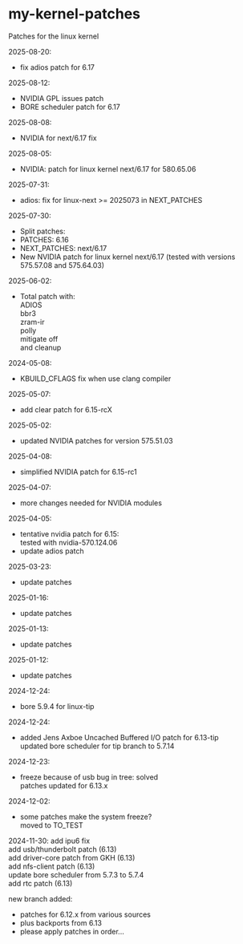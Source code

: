 # my-kernel-patches
Patches for the linux kernel

2025-08-20:
- fix adios patch for 6.17

2025-08-12:
- NVIDIA GPL issues patch
- BORE scheduler patch for 6.17

2025-08-08:
- NVIDIA for next/6.17 fix 

2025-08-05:
- NVIDIA: patch for linux kernel next/6.17 for 580.65.06

2025-07-31:
- adios: fix for linux-next >= 2025073 in NEXT_PATCHES

2025-07-30:
- Split patches:  
- PATCHES: 6.16  
- NEXT_PATCHES: next/6.17  
- New NVIDIA patch for linux kernel next/6.17
  (tested with versions 575.57.08 and 575.64.03)

2025-06-02:
- Total patch with:  
  ADIOS  
  bbr3  
  zram-ir  
  polly  
  mitigate off  
  and cleanup

2024-05-08:
- KBUILD_CFLAGS fix when use clang compiler

2025-05-07:
- add clear patch for 6.15-rcX

2025-05-02:
- updated NVIDIA patches for version 575.51.03

2025-04-08:
- simplified NVIDIA patch for 6.15-rc1

2025-04-07:
- more changes needed for NVIDIA modules

2025-04-05:
- tentative nvidia patch for 6.15:  
  tested with nvidia-570.124.06
- update adios patch

2025-03-23:
- update patches

2025-01-16:
- update patches

2025-01-13:
- update patches

2025-01-12:
- update patches

2024-12-24:
- bore 5.9.4 for linux-tip

2024-12-24:
- added Jens Axboe Uncached Buffered I/O patch for 6.13-tip  
  updated bore scheduler for tip branch to 5.7.14

2024-12-23:
- freeze because of usb bug in tree: solved  
  patches updated for 6.13.x

2024-12-02:
- some patches make the system freeze?  
  moved to TO_TEST

2024-11-30:
add ipu6 fix  
add usb/thunderbolt patch (6.13)  
add driver-core patch from GKH (6.13)  
add nfs-client patch (6.13)  
update bore scheduler from 5.7.3 to 5.7.4  
add rtc patch (6.13)

new branch added:  
- patches for 6.12.x from various sources  
- plus backports from 6.13  
- please apply patches in order...
